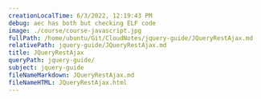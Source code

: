```yaml
---
creationLocalTime: 6/3/2022, 12:19:43 PM
debug: aec has both but checking ELF code
image: ./course/course-javascript.jpg
fullPath: /home/ubuntu/Git/CloudNotes/jquery-guide/JQueryRestAjax.md
relativePath: jquery-guide/JQueryRestAjax.md
title: JQueryRestAjax
queryPath: jquery-guide/
subject: jquery-guide
fileNameMarkdown: JQueryRestAjax.md
fileNameHTML: JQueryRestAjax.html
---
```



<!-- toc -->
<!-- tocstop -->

